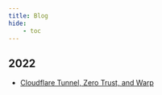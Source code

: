 ```yaml
---
title: Blog
hide:
    - toc
---
```


## 2022

- [Cloudflare Tunnel, Zero Trust, and Warp](/docs/blog/2022/cloudflare-tunnel-zero-trust-and-warp.md)